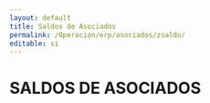 ```yaml
---
layout: default
title: Saldos de Asociados
permalink: /Operacion/erp/asociados/zsaldo/
editable: si
---
```


# SALDOS DE ASOCIADOS

